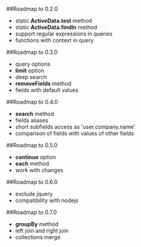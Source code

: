 ##Roadmap to 0.2.0
 - static **ActiveData.test** method
 - static **ActiveData.findIn** method
 - support regular expressions in queries
 - functions with context in query
  
##Roadmap to 0.3.0
 - query options
 - **limit** option
 - deep search
 - **removeFields** method
 - fields with default values

##Roadmap to 0.4.0
 - **search** method
 - fields aliases
 - short subfields access as 'user.company.name'
 - сomparison of fields with values of other fields

##Roadmap to 0.5.0
 - **continue** option
 - **each** method
 - work with changes

##Roadmap to 0.6.0
 - exclude jquery
 - compatibility with nodejs

##Roadmap to 0.7.0
 - **groupBy** method
 - left join and right join
 - collections merge

